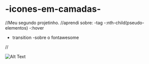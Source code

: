 # -icones-em-camadas-
//Meu segundo projetinho.
//aprendi sobre:
  -tag <span>
  -:nth-child(pseudo-elementos)
  -:hover 
  - transition 
  -sobre o fontawesome 
  
  //

  
![Alt Text](https://github.com/cleyderfelipe/gifs/blob/main/gif.gif)


